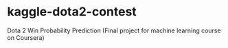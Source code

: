# kaggle-dota2-contest
Dota 2 Win Probability Prediction (Final project for machine learning course on Coursera)
